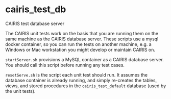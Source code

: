 # cairis_test_db
CAIRIS test database server

The CAIRIS unit tests work on the basis that you are running them on the same machine as the CAIRIS database server.  These scripts use a mysql docker container, so you can run the tests on another machine, e.g. a Windows or Mac workstation you might develop or maintain CAIRIS on.

`startServer.sh` provisions a MySQL container as a CAIRIS database server. You should call this script before running any test cases. 

`resetServe.sh` is the script each unit test should run.  It assumes the database container is already running, and simply re-creates the tables, views, and stored procedures in the `cairis_test_default` database (used by the unit tests).